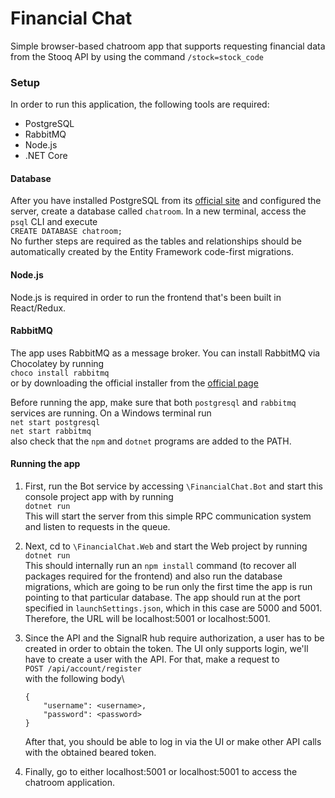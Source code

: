 # Financial Chat

Simple browser-based chatroom app that supports requesting financial data from the Stooq API by using the command `/stock=stock_code`

### Setup

In order to run this application, the following tools are required:

- PostgreSQL
- RabbitMQ
- Node.js
- .NET Core

#### Database

After you have installed PostgreSQL from its [official site](https://www.postgresql.org/download/) and configured the server, create a database called `chatroom`.
In a new terminal, access the `psql` CLI and execute\
`CREATE DATABASE chatroom;`\
No further steps are required as the tables and relationships should be automatically created by the Entity Framework code-first migrations. 

#### Node.js

Node.js is required in order to run the frontend that's been built in React/Redux.

#### RabbitMQ

The app uses RabbitMQ as a message broker. You can install RabbitMQ via Chocolatey by running\
`choco install rabbitmq`\
or by downloading the official installer from the [official page](https://www.rabbitmq.com/)

Before running the app, make sure that both `postgresql` and `rabbitmq` services are running. On a Windows terminal run\
`net start postgresql`\
`net start rabbitmq`\
also check that the `npm` and `dotnet` programs are added to the PATH.

#### Running the app

1. First, run the Bot service by accessing `\FinancialChat.Bot` and start this console project app with by running\
`dotnet run`\
This will start the server from this simple RPC communication system and listen to requests in the queue. 

2. Next, cd to `\FinancialChat.Web` and start the Web project by running\
`dotnet run`\
This should internally run an `npm install` command (to recover all packages required for the frontend) and also run the database migrations, which are going to be run only the first time the app is run pointing to that particular database. 
The app should run at the port specified in `launchSettings.json`, which in this case are 5000 and 5001. Therefore, the URL will be localhost:5001 or localhost:5001.

3. Since the API and the SignalR hub require authorization, a user has to be created in order to obtain the token. The UI only supports login, we'll have to create a user with the API. For that, make a request to\
`POST /api/account/register`\
with the following body\
	```
	{
		"username": <username>,
		"password": <password>
	}
	```
	After that, you should be able to log in via the UI or make other API calls with the obtained beared token.

4. Finally, go to either localhost:5001 or localhost:5001 to access the chatroom application. 